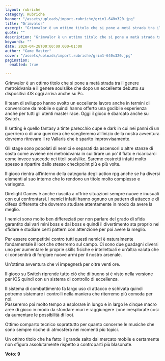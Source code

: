 ```yaml
---
layout: rubriche
category: Rubriche
banner: "/assets/uploads/import.rubriche/grim1-640x320.jpg"
title: "Grimvalor"
excerpt: "Grimvalor è un ottimo titolo che si pone a metà strada tra il genere metroidvania e il genere soulslike che dopo un eccellente debutto su dispositivi iOS oggi arriva anche su Pc. Il team di sviluppo hanno svolto un eccellente lavoro anche in termini di conversione da mobile e quindi hanno offerto una godibile esperienza [&hellip"
quote: ""
description: "Grimvalor è un ottimo titolo che si pone a metà strada tra il genere metroidvania e il genere soulslike che dopo un eccellente debutto su dispositivi iOS oggi arriva anche su Pc. Il team di sviluppo hanno svolto un eccellente lavoro anche in termini di conversione da mobile e quindi hanno offerto una godibile esperienza [&hellip"
keywords: ""
date: 2020-04-28T00:00:00.000+01:00
author: "Game Master"
cover: "/assets/uploads/import.rubriche/grim1-640x320.jpg"
pagination:
  enabled: true

---
```


Grimvalor è un ottimo titolo che si pone a metà strada tra il genere metroidvania e il genere soulslike che dopo un eccellente debutto su dispositivi iOS oggi arriva anche su Pc.

Il team di sviluppo hanno svolto un eccellente lavoro anche in termini di conversione da mobile e quindi hanno offerto una godibile esperienza anche per tutti gli utenti master race. Oggi il gioco è sbarcato anche su Switch.

Il setting è quello fantasy a tinte parecchio cupe e dark in cui nei panni di un guerriero o di una guerriera che sceglieremo all’inizio della nostra avventura dovremo ritrovare il re Vallaris che è sparito improvvisamente.

Gli stage sono popolati di nemici e separati da ascensori o altre stanze di sosta come avviene nei metroidvania in cui tirare un po’ il fiato e ricaricarci come invece succede nei titoli soulslike. Saremo costretti infatti molto spesso a ripartire dallo stesso checkpoint più e più volte.

Il gioco rientra all’interno della categoria degli action rpg anche se ha diversi elementi al suo interno che lo rendono un titolo molto complesso e variegato.

Direlight Games è anche riuscita a offrire situazioni sempre nuove e inusuali con cui confrontarsi. I nemici infatti hanno ognuno un pattern di attacco e di difesa differente che dovremo studiare attentamente in modo da avere la meglio.

I nemici sono molto ben differeziati per non parlare del grado di sfida garantito dai vari mini boss e dai boss e quindi il divertimento sta proprio nel sfidare e studiare certi pattern con attenzione per poi avere la meglio.

Per essere competitivi contro tutti questi nemici è naturalmente fondamentale il loot che otterremo sul campo. Ci sono due guadagni diversi uno per aumentare le proprie skills fisiche e intellettuali e un’altra valuta che ci consentirà di forgiare nuove armi per il nostro arsenale.

Un’ottima avventura che vi impegnerà per oltre venti ore.

Il gioco su Switch riprende tutto ciò che di buono si è visto nella versione per iOS quindi con un sistema di controllo di eccellenza.

Il sistema di combattimento fa largo uso di attacco e schivata quindi potremo sistemare i controlli nella maniera che riterremo più comoda per noi.  
Passeremo poi molto tempo a esplorare in lungo e in largo le cinque macro aree di gioco in modo da sfondare muri e raggiungere zone inesplorate così da aumentare le possibilità di loot.

Ottimo comparto tecnico soprattutto per quanto concerne le musiche che sono sempre ricche di atmosfera nei momenti più topici.

Un ottimo titolo che ha fatto il grande salto dal mercato mobile e certamente non sfigura assolutamente rispetto a controparti più blasonate.

**Voto: 9**